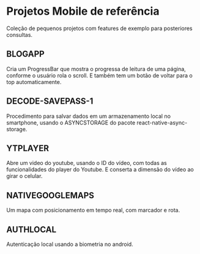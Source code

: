 # Projetos Mobile de referência

Coleção de pequenos projetos com features de exemplo para posteriores consultas.

## BLOGAPP

Cria um ProgressBar que mostra o progressa de leitura de uma página,
conforme o usuário rola o scroll. E também tem um botão de voltar
para o top automaticamente.


## DECODE-SAVEPASS-1

Procedimento para salvar dados em um armazenamento local no smartphone,
usando o ASYNCSTORAGE do pacote react-native-async-storage.


## YTPLAYER

Abre um video do youtube, usando o ID do vídeo, com todas as funcionalidades
do player do Youtube. E conserta a dimensão do vídeo ao girar o celular.

## NATIVEGOOGLEMAPS

Um mapa com posicionamento em tempo real, com marcador e rota.

## AUTHLOCAL

Autenticação local usando a biometria no android.

